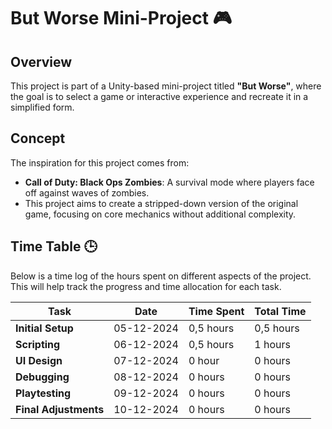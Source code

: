 # But Worse Mini-Project 🎮

## Overview
This project is part of a Unity-based mini-project titled **"But Worse"**, where the goal is to select a game or interactive experience and recreate it in a simplified form.

## Concept
The inspiration for this project comes from:
- **Call of Duty: Black Ops Zombies**: A survival mode where players face off against waves of zombies.
- This project aims to create a stripped-down version of the original game, focusing on core mechanics without additional complexity.

## Time Table 🕒
Below is a time log of the hours spent on different aspects of the project. This will help track the progress and time allocation for each task.

| **Task**                | **Date**       | **Time Spent**  | **Total Time**  |
|-------------------------|----------------|-----------------|-----------------|
| **Initial Setup**        | 05-12-2024     | 0,5 hours       | 0,5 hours       |
| **Scripting**            | 06-12-2024     | 0,5 hours         | 1 hours         |
| **UI Design**            | 07-12-2024     | 0 hour          | 0 hours         |
| **Debugging**            | 08-12-2024     | 0 hours         | 0 hours        |
| **Playtesting**          | 09-12-2024     | 0 hours         | 0 hours        |
| **Final Adjustments**    | 10-12-2024     | 0 hours       | 0 hours      |
